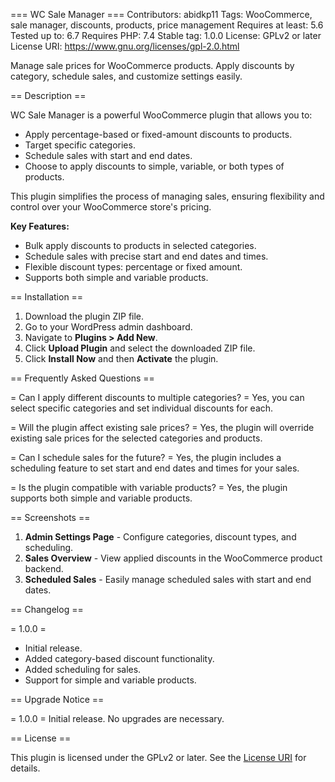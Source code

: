=== WC Sale Manager ===
Contributors: abidkp11
Tags: WooCommerce, sale manager, discounts, products, price management
Requires at least: 5.6
Tested up to: 6.7
Requires PHP: 7.4
Stable tag: 1.0.0
License: GPLv2 or later
License URI: https://www.gnu.org/licenses/gpl-2.0.html

Manage sale prices for WooCommerce products. Apply discounts by category, schedule sales, and customize settings easily.

== Description ==

WC Sale Manager is a powerful WooCommerce plugin that allows you to:
- Apply percentage-based or fixed-amount discounts to products.
- Target specific categories.
- Schedule sales with start and end dates.
- Choose to apply discounts to simple, variable, or both types of products.

This plugin simplifies the process of managing sales, ensuring flexibility and control over your WooCommerce store's pricing.

**Key Features:**
- Bulk apply discounts to products in selected categories.
- Schedule sales with precise start and end dates and times.
- Flexible discount types: percentage or fixed amount.
- Supports both simple and variable products.

== Installation ==

1. Download the plugin ZIP file.
2. Go to your WordPress admin dashboard.
3. Navigate to **Plugins > Add New**.
4. Click **Upload Plugin** and select the downloaded ZIP file.
5. Click **Install Now** and then **Activate** the plugin.

== Frequently Asked Questions ==

= Can I apply different discounts to multiple categories? =
Yes, you can select specific categories and set individual discounts for each.

= Will the plugin affect existing sale prices? =
Yes, the plugin will override existing sale prices for the selected categories and products.

= Can I schedule sales for the future? =
Yes, the plugin includes a scheduling feature to set start and end dates and times for your sales.

= Is the plugin compatible with variable products? =
Yes, the plugin supports both simple and variable products.

== Screenshots ==

1. **Admin Settings Page** - Configure categories, discount types, and scheduling.
2. **Sales Overview** - View applied discounts in the WooCommerce product backend.
3. **Scheduled Sales** - Easily manage scheduled sales with start and end dates.

== Changelog ==

= 1.0.0 =
* Initial release.
* Added category-based discount functionality.
* Added scheduling for sales.
* Support for simple and variable products.

== Upgrade Notice ==

= 1.0.0 =
Initial release. No upgrades are necessary.

== License ==

This plugin is licensed under the GPLv2 or later. See the [License URI](https://www.gnu.org/licenses/gpl-2.0.html) for details.
